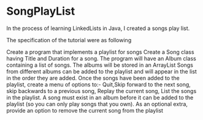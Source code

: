 # SongPlayList
In the process of learning LinkedLists in Java, I created a songs play list.


The specification of the tutorial were as following

Create a program that implements a playlist for songs
Create a Song class having Title and Duration for a song.
The program will have an Album class containing a list of songs.
The albums will be stored in an ArrayList
Songs from different albums can be added to the playlist and will appear in the list in the order they are added.
Once the songs have been added to the playlist, create a menu of options to:-
Quit,Skip forward to the next song, skip backwards to a previous song, Replay the current song, List the songs in the playlist.
A song must exist in an album before it can be added to the playlist (so you can only play songs that you own).
As an optional extra, provide an option to remove the current song from the playlist
